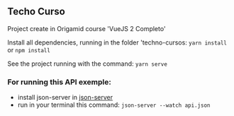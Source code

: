 ## Techo Curso

Project create in Origamid course 'VueJS 2 Completo'

Install all dependencies, running in the folder 'techno-cursos: `yarn install` or `npm install`

See the project running with the command: `yarn serve`

### For running this API exemple:
 
- install json-server in [json-server](https://www.npmjs.com/package/json-server)
- run in your terminal this command: `json-server --watch api.json`